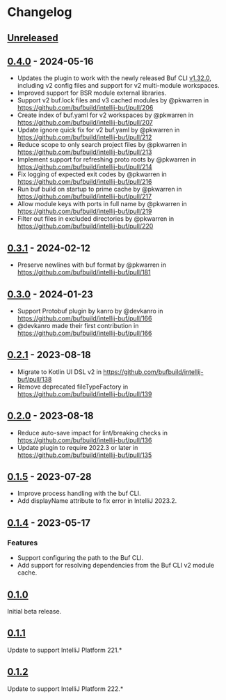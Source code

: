 # Changelog

## [Unreleased]

## [0.4.0] - 2024-05-16

- Updates the plugin to work with the newly released Buf CLI [v1.32.0](https://github.com/bufbuild/buf/releases/tag/v1.32.0), including v2 config files and support for v2 multi-module workspaces.
- Improved support for BSR module external libraries.
- Support v2 buf.lock files and v3 cached modules by @pkwarren in https://github.com/bufbuild/intellij-buf/pull/206
- Create index of buf.yaml for v2 workspaces by @pkwarren in https://github.com/bufbuild/intellij-buf/pull/207
- Update ignore quick fix for v2 buf.yaml by @pkwarren in https://github.com/bufbuild/intellij-buf/pull/212
- Reduce scope to only search project files by @pkwarren in https://github.com/bufbuild/intellij-buf/pull/213
- Implement support for refreshing proto roots by @pkwarren in https://github.com/bufbuild/intellij-buf/pull/214
- Fix logging of expected exit codes by @pkwarren in https://github.com/bufbuild/intellij-buf/pull/216
- Run buf build on startup to prime cache by @pkwarren in https://github.com/bufbuild/intellij-buf/pull/217
- Allow module keys with ports in full name by @pkwarren in https://github.com/bufbuild/intellij-buf/pull/219
- Filter out files in excluded directories by @pkwarren in https://github.com/bufbuild/intellij-buf/pull/220

## [0.3.1] - 2024-02-12

- Preserve newlines with buf format by @pkwarren in https://github.com/bufbuild/intellij-buf/pull/181

## [0.3.0] - 2024-01-23

- Support Protobuf plugin by kanro by @devkanro in https://github.com/bufbuild/intellij-buf/pull/166
- @devkanro made their first contribution in https://github.com/bufbuild/intellij-buf/pull/166

## [0.2.1] - 2023-08-18

- Migrate to Kotlin UI DSL v2 in https://github.com/bufbuild/intellij-buf/pull/138
- Remove deprecated fileTypeFactory in https://github.com/bufbuild/intellij-buf/pull/139

## [0.2.0] - 2023-08-18

- Reduce auto-save impact for lint/breaking checks in https://github.com/bufbuild/intellij-buf/pull/136
- Update plugin to require 2022.3 or later in https://github.com/bufbuild/intellij-buf/pull/135

## [0.1.5] - 2023-07-28

- Improve process handling with the buf CLI.
- Add displayName attribute to fix error in IntelliJ 2023.2.

## [0.1.4] - 2023-05-17

### Features

- Support configuring the path to the Buf CLI.
- Add support for resolving dependencies from the Buf CLI v2 module cache.

## [0.1.0]

Initial beta release.

## [0.1.1]

Update to support IntelliJ Platform 221.*

## [0.1.2]

Update to support IntelliJ Platform 222.*

[Unreleased]: https://github.com/bufbuild/intellij-buf/compare/v0.4.0...HEAD
[0.4.0]: https://github.com/bufbuild/intellij-buf/compare/v0.3.1...v0.4.0
[0.3.1]: https://github.com/bufbuild/intellij-buf/compare/v0.3.0...v0.3.1
[0.3.0]: https://github.com/bufbuild/intellij-buf/compare/v0.2.1...v0.3.0
[0.2.1]: https://github.com/bufbuild/intellij-buf/compare/v0.2.0...v0.2.1
[0.2.0]: https://github.com/bufbuild/intellij-buf/compare/v0.1.5...v0.2.0
[0.1.5]: https://github.com/bufbuild/intellij-buf/compare/v0.1.4...v0.1.5
[0.1.4]: https://github.com/bufbuild/intellij-buf/compare/v0.1.0...v0.1.4
[0.1.2]: https://github.com/bufbuild/intellij-buf/commits/v0.1.2
[0.1.1]: https://github.com/bufbuild/intellij-buf/compare/v0.1.2...v0.1.1
[0.1.0]: https://github.com/bufbuild/intellij-buf/compare/v0.1.1...v0.1.0

